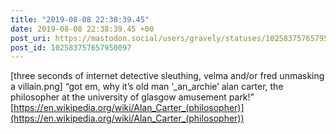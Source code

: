 ```yaml
---
title: "2019-08-08 22:38:39.45"
date: 2019-08-08 22:38:39.45 +00
post_uri: https://mastodon.social/users/gravely/statuses/102583757657950097
post_id: 102583757657950097
---
```

[three seconds of internet detective sleuthing, velma and/or fred unmasking a villain.png] “got em, why it’s old man ‘_an_archie’ alan carter, the philosopher at the university of glasgow amusement park!” [https://en.wikipedia.org/wiki/Alan_Carter_(philosopher)](https://en.wikipedia.org/wiki/Alan_Carter_(philosopher))


